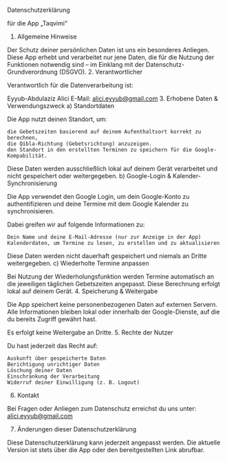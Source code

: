 Datenschutzerklärung

für die App „Taqvimi“
1. Allgemeine Hinweise

Der Schutz deiner persönlichen Daten ist uns ein besonderes Anliegen. Diese App erhebt und verarbeitet nur jene Daten, die für die Nutzung der Funktionen notwendig sind – im Einklang mit der Datenschutz-Grundverordnung (DSGVO).
2. Verantwortlicher

Verantwortlich für die Datenverarbeitung ist:

Eyyub-Abdulaziz Alici
E-Mail: alici.eyyub@gmail.com
3. Erhobene Daten & Verwendungszweck
a) Standortdaten

Die App nutzt deinen Standort, um:

    die Gebetszeiten basierend auf deinem Aufenthaltsort korrekt zu berechnen,
    die Qibla-Richtung (Gebetsrichtung) anzuzeigen.
    den Standort in den erstellten Terminen zu speichern für die Google-Kompabilität.

Diese Daten werden ausschließlich lokal auf deinem Gerät verarbeitet und nicht gespeichert oder weitergegeben.
b) Google-Login & Kalender-Synchronisierung

Die App verwendet den Google Login, um dein Google-Konto zu authentifizieren und deine Termine mit dem Google Kalender zu synchronisieren.

Dabei greifen wir auf folgende Informationen zu:

    Dein Name und deine E-Mail-Adresse (nur zur Anzeige in der App)
    Kalenderdaten, um Termine zu lesen, zu erstellen und zu aktualisieren

Diese Daten werden nicht dauerhaft gespeichert und niemals an Dritte weitergegeben.
c) Wiederholte Termine anpassen

Bei Nutzung der Wiederholungsfunktion werden Termine automatisch an die jeweiligen täglichen Gebetszeiten angepasst. Diese Berechnung erfolgt lokal auf deinem Gerät.
4. Speicherung & Weitergabe

Die App speichert keine personenbezogenen Daten auf externen Servern. Alle Informationen bleiben lokal oder innerhalb der Google-Dienste, auf die du bereits Zugriff gewährt hast.

Es erfolgt keine Weitergabe an Dritte.
5. Rechte der Nutzer

Du hast jederzeit das Recht auf:

    Auskunft über gespeicherte Daten
    Berichtigung unrichtiger Daten
    Löschung deiner Daten
    Einschränkung der Verarbeitung
    Widerruf deiner Einwilligung (z. B. Logout)

6. Kontakt

Bei Fragen oder Anliegen zum Datenschutz erreichst du uns unter: alici.eyyub@gmail.com


7. Änderungen dieser Datenschutzerklärung

Diese Datenschutzerklärung kann jederzeit angepasst werden. Die aktuelle Version ist stets über die App oder den bereitgestellten Link abrufbar.
